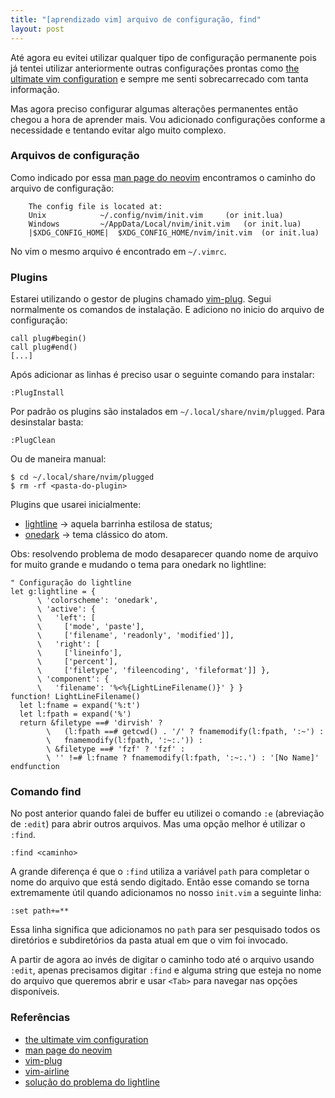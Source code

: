 ```yaml
---
title: "[aprendizado vim] arquivo de configuração, find"
layout: post
---
```


Até agora eu evitei utilizar qualquer tipo de configuração permanente
pois já tentei utilizar anteriormente outras configurações prontas como 
[the ultimate vim configuration] e sempre me senti sobrecarrecado com tanta
informação.

Mas agora preciso configurar algumas alterações permanentes então chegou a
hora de aprender mais. Vou adicionado configurações conforme a necessidade
e tentando evitar algo muito complexo.

### Arquivos de configuração

Como indicado por essa [man page do neovim] encontramos o caminho do arquivo
de configuração:

```
	The config file is located at:
	Unix			~/.config/nvim/init.vim		(or init.lua)
	Windows			~/AppData/Local/nvim/init.vim	(or init.lua)
	|$XDG_CONFIG_HOME|	$XDG_CONFIG_HOME/nvim/init.vim	(or init.lua)
```

No vim o mesmo arquivo é encontrado em `~/.vimrc`.

### Plugins

Estarei utilizando o gestor de plugins chamado [vim-plug]. Segui normalmente os
comandos de instalação. E adiciono no inicio do arquivo de configuração:

```
call plug#begin()
call plug#end()
[...]
```

Após adicionar as linhas é preciso usar o seguinte comando para instalar:

```
:PlugInstall
```

Por padrão os plugins são instalados em `~/.local/share/nvim/plugged`. Para 
desinstalar basta:

```
:PlugClean
```

Ou de maneira manual:

```
$ cd ~/.local/share/nvim/plugged
$ rm -rf <pasta-do-plugin>
```

Plugins que usarei inicialmente:

- [lightline] -> aquela barrinha estilosa de status;
- [onedark] -> tema clássico do atom.

Obs: resolvendo problema de modo desaparecer quando nome de arquivo for muito
grande e mudando o tema para onedark no lightline:

```
" Configuração do lightline
let g:lightline = {
      \ 'colorscheme': 'onedark',
      \ 'active': {
      \   'left': [
      \     ['mode', 'paste'],
      \     ['filename', 'readonly', 'modified']],
      \   'right': [
      \     ['lineinfo'],
      \     ['percent'],
      \     ['filetype', 'fileencoding', 'fileformat']] },
      \ 'component': {
      \   'filename': '%<%{LightLineFilename()}' } }
function! LightLineFilename()
  let l:fname = expand('%:t')
  let l:fpath = expand('%')
  return &filetype ==# 'dirvish' ?
        \   (l:fpath ==# getcwd() . '/' ? fnamemodify(l:fpath, ':~') :
        \   fnamemodify(l:fpath, ':~:.')) :
        \ &filetype ==# 'fzf' ? 'fzf' :
        \ '' !=# l:fname ? fnamemodify(l:fpath, ':~:.') : '[No Name]'
endfunction
```

### Comando find

No post anterior quando falei de buffer eu utilizei o comando `:e`
(abreviação de `:edit`) para abrir outros arquivos. Mas uma opção melhor
é utilizar o `:find`.

```
:find <caminho>
```

A grande diferença é que o `:find` utiliza a variável `path` para completar
o nome do arquivo que está sendo digitado. Então esse comando se torna
extremamente útil quando adicionamos no nosso `init.vim` a seguinte linha:

```
:set path+=**
```

Essa linha significa que adicionamos no `path` para ser pesquisado todos
os diretórios e subdiretórios da pasta atual em que o vim foi invocado.

A partir de agora ao invés de digitar o caminho todo até o arquivo usando
`:edit`, apenas precisamos digitar `:find` e alguma string que esteja no
nome do arquivo que queremos abrir e usar `<Tab>` para navegar nas opções
disponíveis.

### Referências

+ [the ultimate vim configuration]
+ [man page do neovim]
+ [vim-plug]
+ [vim-airline]
+ [solução do problema do lightline]

[the ultimate vim configuration]: https://github.com/amix/vimrc
[man page do neovim]: https://wiki.archlinux.org/title/Neovim
[vim-plug]: https://github.com/junegunn/vim-plug
[vim-airline]: https://github.com/vim-airline/vim-airline
[lightline]: https://github.com/itchyny/lightline.vim
[onedark]: joshdick/onedark.vim
[solução do problema do lightline]: https://github.com/itchyny/lightline.vim/issues/237

